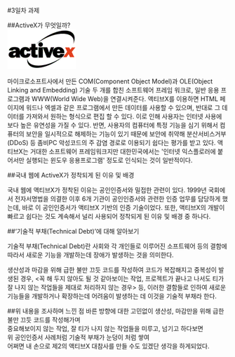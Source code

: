#3일차 과제

##ActiveX가 무엇일까?  
![ActiveX](activeX.png)

마이크로소프트사에서 만든 COM(Component Object Model)과 OLE(Object Linking and Embedding) 기술 두 개를 합친 소프트웨어 프레임 워크로, 일반 응용 프로그램과 WWW(World Wide Web)을 연결시켜준다. 액티브X를 이용하면 HTML 페이지에 워드나 엑셀과 같은 프로그램에서 만든 데이터를 사용할 수 있으며, 반대로 그 데이터를 가져와서 원하는 형식으로 편집 할 수 있다. 이로 인해 사용자는 인터넷 사용에 보다 높은 유연성을 가질 수 있다. 반면, 사용자의 컴퓨터에 특정 기능을 심기 위해서 컴퓨터의 보안을 일시적으로 해제하는 기능이 있기 때문에 보안에 취약해 분산서비스거부(DDoS) 등 좀비PC 악성코드의 주 감염 경로로 이용되기 쉽다는 평가를 받고 있다. 액티브X는 거대한 소프트웨어 프레임워크지만 대한민국에서는 '인터넷 익스플로러에 붙어서만 실행되는 윈도우 응용프로그램' 정도로 인식되는 것이 일반적이다.

  

##국내 웹에 ActiveX가 정착되게 된 이유 및 배경  

국내 웹에 액티브X가 정착된 이유는 공인인증서와 밀접한 관련이 있다. 1999년 국회에서 전자서명법을 의결한 이후 6개 기관이 공인인증서와 관련한 인증 업무를 담당하게 했는데, 바로 이 공인인증서가 액티브X 기반의 인증 기술이었다. 또한, 액티브X의 개발이 빠르고 쉽다는 것도 계속해서 널리 사용되어 정착되게 된 이유 및 배경 중 하나다.

  

##‘기술적 부채(Technical Debt)’에 대해 알아보기  

기술적 부채(Technical Debt)란 사회와 각 개인들로 이루어진 소프트웨어 등의 결함에 따라서 새로운 기능을 개발하는데 장애가 발생하는 것을 의미한다.

생산성과 마감을 위해 급한 불만 끄듯 코드를 작성하여 코드가 복잡해지고 중복성이 발생된 경우, <꼭 해 두지 않아도 될 것 같아보이는 작업, 프로젝트가 끝나고 나서도 티가 잘 나지 않는 작업들을 제대로 처리하지 않는 경우> 등, 이러한 결함들로 인하여 새로운 기능들을 개발하거나 확장하는데 어려움이 발생하는 데 이것을 기술적 부채라 한다.

  

##위 내용을 조사하며 느낀 점
바른 방향에 대한 고민없이 생산성, 마감만을 위해 급한불만 끄듯 코드를 작성해가며  
중요해보이지 않는 작업, 잘 티가 나지 않는 작업들을 미루고, 넘기고 하다보면  
위 공인인증서 사례처럼 기술적 부채가 눈덩이 처럼 쌓여   
어쩌면 내 손으로 제2의 액티브X 대참사를 만들 수도 있겠단 생각을 하게되었다.
